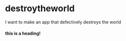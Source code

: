 # destroytheworld
I want to make an app that defectively destroys the world

#### this is a heading!
